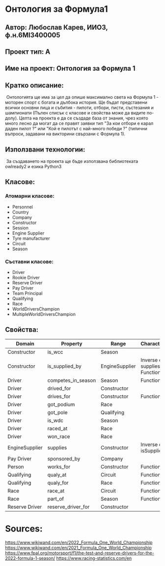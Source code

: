 

# Онтология за Формула1

## Автор: Любослав Карев, ИИОЗ, ф.н.6MI3400005

## Проект тип: А

## Име на проект: Онтология за Формула 1

## Кратко описание:

​	Онтологията ще има за цел да опише максимално света на Формула 1 - моторен спорт с богата и дълбока история. Ще бъдат представени всички основни лица и събития - пилоти, отбори, писти, състезания и шампионати (Пълен списък с класове и свойства може да видите по-долу). Целта на проекта е да се създаде база от знания, чрез която много лесно да могат да се правят заявки тип "За кои отбори е карал даден пилот ?" или "Кой е пилотът с най-много победи ?" (типични въпроси, задавани на викторини свързани с Формула 1). 

## Използвани технологии:

​	За създаването на проекта ще бъде използвана библиотеката owlready2 и езика Python3

## Класове:

### Атомарни класове:

- Personnel
- Country
- Company
- Constructor
- Session
- Engine Supplier
- Tyre manufacturer
- Circuit
- Season

### Съставни класове:
- Driver
- Rookie Driver
- Reserve Driver
- Pay Driver
- Team Principal
- Qualifying
- Race
- WorldDriversChampion
- MultipleWorldDriversChampion

## Свойства:

| Domain         | Property           | Range          | Characteristics                 |
| -------------- | ------------------ | -------------- | ------------------------------- |
| Constructor    | is_wcc             | Season         |                                 |
| Constructor    | is_supplied_by     | EngineSupplier | Inverse of supplies, Functional |
| Driver         | competes_in_season | Season         | Functional                      |
| Driver         | drived_for         | Constructor    |                                 |
| Driver         | drives_for         | Constructor    | Functional                      |
| Driver         | got_podium         | Race           |                                 |
| Driver         | got_pole           | Qualifying     |                                 |
| Driver         | is_wdc             | Season         |                                 |
| Driver         | raced_at           | Race           |                                 |
| Driver         | won_race           | Race           |                                 |
| EngineSupplier | supplies           | Constructor    | Inverse of isSuppliedBy         |
| Pay Driver     | sponsored_by       | Company        |                                 |
| Person         | works_for          | Constructor    | Functional                      |
| Qualifying     | qualy_at           | Circuit        | Functional                      |
| Qualifying     | qualy_for          | Race           | Functional                      |
| Race           | race_at            | Circuit        | Functional                      |
| Race           | part_of            | Season         | Functional                      |
| Reserve Driver | reserve_driver_for | Constructor    |                                 |

 

# Sources:
https://www.wikiwand.com/en/2022_Formula_One_World_Championship
https://www.wikiwand.com/en/2021_Formula_One_World_Championship
https://www.fpal.org/motorsport/f1/the-test-and-reserve-drivers-for-the-2022-formula-1-season/
https://www.racing-statistics.com/en